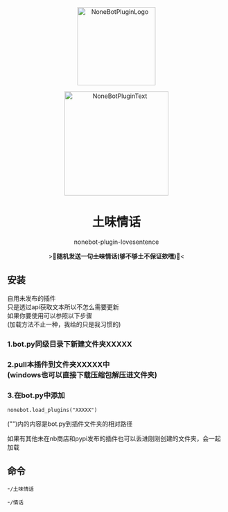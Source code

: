 <div align="center">
  <a href="https://v2.nonebot.dev/store"><img src="https://s2.loli.net/2022/06/16/opBDE8Swad5rU3n.png" width="180" height="180" alt="NoneBotPluginLogo"></a>
  <br>
  <p><img src="https://s2.loli.net/2022/06/16/xsVUGRrkbn1ljTD.png" width="240" alt="NoneBotPluginText"></p>
</div>

<div align="center">

# 土味情话
nonebot-plugin-lovesentence

\>💬**随机发送一句~~土味~~情话(够不够土不保证欸嘿)**💬<
</div>



## 安装

  自用未发布的插件<br>
  只是透过api获取文本所以不怎么需要更新<br>
  如果你要使用可以参照以下步骤<br>
  (加载方法不止一种，我给的只是我习惯的)
  
  ### 1.bot.py同级目录下新建文件夹XXXXX
  
  ### 2.pull本插件到文件夹XXXXX中<br>  (windows也可以直接下载压缩包解压进文件夹)
  
  ### 3.在bot.py中添加
   
   `nonebot.load_plugins("XXXXX")`

   ("")内的内容是bot.py到插件文件夹的相对路径
   
   如果有其他未在nb商店和pypi发布的插件也可以丢进刚刚创建的文件夹，会一起加载

## 命令

-`/土味情话`

-`/情话`

